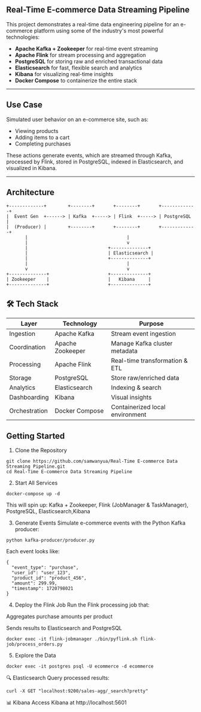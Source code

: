 ## Real-Time E-commerce Data Streaming Pipeline

This project demonstrates a real-time data engineering pipeline for an e-commerce platform using some of the industry's most powerful technologies:

- **Apache Kafka + Zookeeper** for real-time event streaming
- **Apache Flink** for stream processing and aggregation
- **PostgreSQL** for storing raw and enriched transactional data
- **Elasticsearch** for fast, flexible search and analytics
- **Kibana** for visualizing real-time insights
- **Docker Compose** to containerize the entire stack

---

## Use Case

Simulated user behavior on an e-commerce site, such as:

- Viewing products
- Adding items to a cart
- Completing purchases

These actions generate events, which are streamed through Kafka, processed by Flink, stored in PostgreSQL, indexed in Elasticsearch, and visualized in Kibana.

---

##  Architecture

```text
+-------------+        +--------+       +--------+       +-------------+
|  Event Gen  +------> | Kafka  +-----> | Flink  +-----> | PostgreSQL  |
|  (Producer) |        +--------+       +--------+       +-------------+
       |                                     |
       |                                     v
       |                              +--------------+
       |                              | Elasticsearch |
       |                              +--------------+
       |                                     |
       v                                     v
+--------------+                      +--------------+
| Zookeeper    |                      |   Kibana     |
+--------------+                      +--------------+
```

## 🛠 Tech Stack

| Layer         | Technology        | Purpose                           |
|---------------|-------------------|-----------------------------------|
| Ingestion     | Apache Kafka      | Stream event ingestion            |
| Coordination  | Apache Zookeeper  | Manage Kafka cluster metadata     |
| Processing    | Apache Flink      | Real-time transformation & ETL    |
| Storage       | PostgreSQL        | Store raw/enriched data           |
| Analytics     | Elasticsearch     | Indexing & search                 |
| Dashboarding  | Kibana            | Visual insights                   |
| Orchestration | Docker Compose    | Containerized local environment   |


## Getting Started
1. Clone the Repository
```
git clone https://github.com/samwanyua/Real-Time E-commerce Data Streaming Pipeline.git
cd Real-Time E-commerce Data Streaming Pipeline
```

2. Start All Services
```
docker-compose up -d
```
This will spin up: Kafka + Zookeeper, Flink (JobManager & TaskManager), PostgreSQL, Elasticsearch,Kibana

3. Generate Events
Simulate e-commerce events with the Python Kafka producer:

```
python kafka-producer/producer.py
```
Each event looks like:

```
{
  "event_type": "purchase",
  "user_id": "user_123",
  "product_id": "product_456",
  "amount": 299.99,
  "timestamp": 1720798021
}
```

4. Deploy the Flink Job
Run the Flink processing job that:

Aggregates purchase amounts per product

Sends results to Elasticsearch and PostgreSQL

```
docker exec -it flink-jobmanager ./bin/pyflink.sh flink-job/process_orders.py
```
5. Explore the Data
```
docker exec -it postgres psql -U ecommerce -d ecommerce
```
🔍 Elasticsearch
Query processed results:

```
curl -X GET "localhost:9200/sales-agg/_search?pretty"
```
📊 Kibana
Access Kibana at http://localhost:5601

